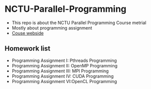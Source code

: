 # NCTU-Parallel-Programming
- This repo is about the NCTU Parallel Programming Course metrial
- Mostly about programming assignment
- [Couse webside](https://people.cs.nctu.edu.tw/~ypyou/courses/PP-f19/)
## Homework list
- Programming Assignment I: Pthreads Programming
- Programming Assignment II: OpenMP Programming
- Programming Assignment III: MPI Programming
- Programming Assignment IV: CUDA Programming
- Programming Assignment VI:OpenCL Programming
